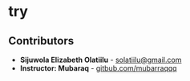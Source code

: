 # try
## Contributors 

- **Sijuwola Elizabeth Olatiilu** - [solatiilu@gmail.com](solatiilu@gmail.com)
- **Instructor: Mubaraq** - [gitbub.com/mubarraqqq](github.com/mubarraqqq)
